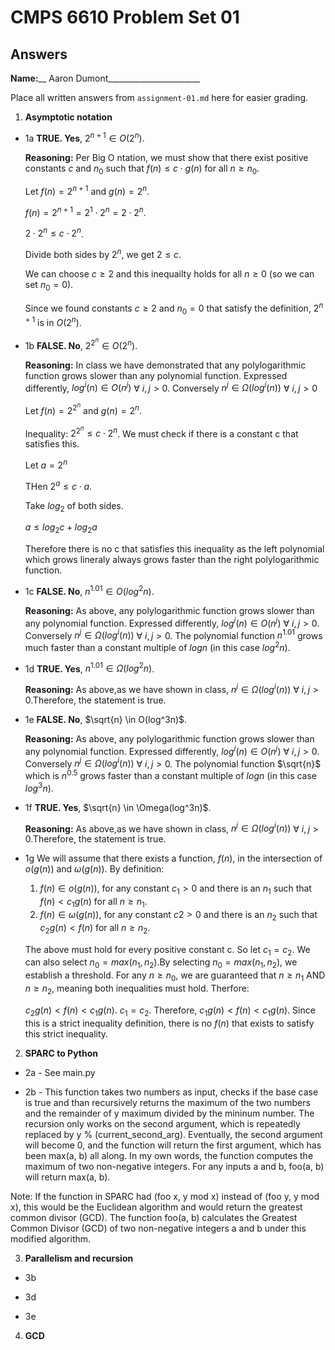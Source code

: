   # CMPS 6610 Problem Set 01
## Answers

**Name:**__ Aaron Dumont_______________________


Place all written answers from `assignment-01.md` here for easier grading.

1. **Asymptotic notation**
  - 1a **TRUE. Yes**, $2^{n+1} \in O(2^n)$.

    **Reasoning:**
    Per Big O ntation, we must show that there exist positive constants $c$ and $n_0$ such that $f(n) \le c \cdot g(n)$ for all $n \ge n_0$.

    Let $f(n) = 2^{n+1}$ and $g(n) = 2^n$.

    $f(n) = 2^{n+1} = 2^1 \cdot 2^n = 2 \cdot 2^n$.

    $2 \cdot 2^n \le c \cdot 2^n$.

    Divide both sides by $2^n$, we get $2 \le c$.

    We can choose $c \ge 2$ and this inequailty holds for all $n \ge 0$ (so we can set $n_0 = 0$).

    Since we found constants $c \ge 2$ and $n_0 = 0$ that satisfy the definition, $2^{n+1}$ is in $O({2^n})$. 


  - 1b  **FALSE. No**, $2^{2^n} \in O(2^n)$.

    **Reasoning:** In class we have demonstrated that any polylogarithmic function grows slower than any polynomial function. Expressed differently, $log^i(n) \in O(n^j)$ $\forall$ $i, j \gt 0$. Conversely $n^j \in \Omega(log^i(n))$ $\forall$ $i, j \gt 0$

    Let $f(n) = 2^{2^n}$ and $g(n) = 2^n$.
    
    Inequality: $2^{2^n} \le c \cdot 2^n$. We must check if there is a constant c that satisfies this.

    Let $a = 2^n$

    THen $2^a \le c \cdot a$.
    
    Take $log_2$ of both sides.

    $a \le log_2 c + log_2a$

    Therefore there is no c that satisfies this inequality as the left polynomial which grows lineraly always grows faster than the right polylogarithmic function.   
 
  - 1c
    **FALSE. No**, $n^{1.01} \in O(log^2n)$.

    **Reasoning:** As above, any polylogarithmic function grows slower than any polynomial function. Expressed differently, $log^i(n) \in O(n^j)$ $\forall$ $i, j \gt 0$. Conversely $n^j \in \Omega(log^i(n))$ $\forall$ $i, j \gt 0$. The polynomial function $n^{1.01}$ grows much faster than a constant multiple of $logn$ (in this case $log^2n$).
  - 1d
    **TRUE. Yes**, $n^{1.01} \in \Omega(log^2n)$.

    **Reasoning:** As above,as we have shown in class, $n^j \in \Omega(log^i(n))$ $\forall$ $i, j \gt 0$.Therefore, the statement is true.
  - 1e
    **FALSE. No**, $\sqrt{n} \in O(log^3n)$.

    **Reasoning:** As above, any polylogarithmic function grows slower than any polynomial function. Expressed differently, $log^i(n) \in O(n^j)$ $\forall$ $i, j \gt 0$. Conversely $n^j \in \Omega(log^i(n))$ $\forall$ $i, j \gt 0$. The polynomial function $\sqrt{n}$ which is $n^{0.5}$ grows faster than a constant multiple of $logn$ (in this case $log^3n$).

  - 1f
     **TRUE. Yes**, $\sqrt{n} \in \Omega(log^3n)$.

    **Reasoning:** As above,as we have shown in class, $n^j \in \Omega(log^i(n))$ $\forall$ $i, j \gt 0$.Therefore, the statement is true.
  - 1g
    We will assume that there exists a function, $f(n)$, in the intersection of $o(g(n))$ and $\omega(g(n))$. By definition:

    1. $f(n) \in o(g(n))$, for any constant $c_1 \gt 0$ and there is an $n_1$ such that $f(n) \lt c_1g(n)$ for all $n \ge n_1$.
    2. $f(n) \in \omega(g(n))$, for any constant $c2 \gt 0$ and there is an $n_2$ such that $c_2g(n) \lt f(n)$ for all $n \ge n_2$.

    The above must hold for every positive constant c. So let $c_1 = c_2$. We can also select $n_0 = max (n_1, n_2)$.By selecting  $n_0 = max (n_1, n_2)$, we establish a threshold. For any $n \ge n_0$, we are guaranteed that $n \ge n_1$ AND $n \ge n_2$, meaning both inequalities must hold. Therfore:

    $c_2g(n) \lt f(n) \lt c_1g(n)$. $c_1 = c_2$. Therefore, $c_1g(n) \lt f(n) \lt c_1g(n)$. Since this is a strict inequality definition, there is no $f(n)$ that exists to satisfy this strict inequality.
2. **SPARC to Python**

  - 2a - See main.py

  - 2b - This function takes two numbers as input, checks if the base case is true and than recursively returns the maximum of the two numbers and the remainder of y maximum divided by the mininum number. The recursion only works on the second argument, which is repeatedly replaced by y % (current_second_arg). Eventually, the second argument will become 0, and the function will return the first argument, which has been max(a, b) all along. In my own words, the function computes the maximum of two non-negative integers. For any inputs a and b, foo(a, b) will return max(a, b).

  Note: If the function in SPARC had (foo x, y mod x) instead of (foo y, y mod x), this would be the Euclidean algorithm and would return the greatest common divisor (GCD). The function foo(a, b) calculates the Greatest Common Divisor (GCD) of two non-negative integers a and b under this modified algorithm. 

3. **Parallelism and recursion**

  - 3b

  - 3d

  - 3e
  
4. **GCD**
